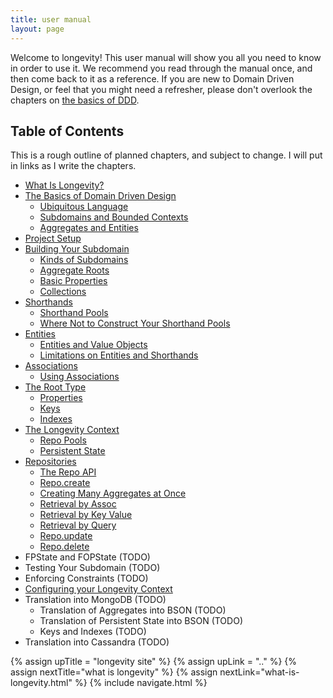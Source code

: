 ```yaml
---
title: user manual
layout: page
---
```


Welcome to longevity! This user manual will show you all you need to
know in order to use it. We recommend you read through the manual
once, and then come back to it as a reference. If you are new to
Domain Driven Design, or feel that you might need a refresher, please
don't overlook the chapters on [the basics of DDD](./ddd-basics/).

## Table of Contents

This is a rough outline of planned chapters, and subject to change. I
will put in links as I write the chapters.

- [What Is Longevity?](what-is-longevity.html)
- [The Basics of Domain Driven Design](ddd-basics)
  - [Ubiquitous Language](ddd-basics/ubiquitous-language.html)
  - [Subdomains and Bounded Contexts](ddd-basics/subdomains-and-bounded-contexts.html)
  - [Aggregates and Entities](ddd-basics/aggregates-and-entities.html)
- [Project Setup](project-setup.html)
- [Building Your Subdomain](subdomain)
  - [Kinds of Subdomains](subdomain/kinds.html)
  - [Aggregate Roots](subdomain/roots.html)
  - [Basic Properties](subdomain/basics.html)
  - [Collections](subdomain/collections.html)
- [Shorthands](shorthands)
  - [Shorthand Pools](shorthands/shorthand-pools.html)
  - [Where Not to Construct Your Shorthand Pools](shorthands/where-not.html)
- [Entities](entities)
  - [Entities and Value Objects](entities/value-objects.html)
  - [Limitations on Entities and Shorthands](entities/limitations.html)
- [Associations](associations)
  - [Using Associations](associations/using-associations.html)
- [The Root Type](root-type)
  - [Properties](root-type/properties.html)
  - [Keys](root-type/keys.html)
  - [Indexes](root-type/indexes.html)
- [The Longevity Context](context)
  - [Repo Pools](context/repo-pools.html)
  - [Persistent State](context/persistent-state.html)
- [Repositories](repo/index.html)
  - [The Repo API](repo/repo-api.html)
  - [Repo.create](repo/create.html)
  - [Creating Many Aggregates at Once](repo/create-many.html)
  - [Retrieval by Assoc](repo/retrieve-assoc.html)
  - [Retrieval by Key Value](repo/retrieve-keyval.html)
  - [Retrieval by Query](repo/query.html)
  - [Repo.update](repo/update.html)
  - [Repo.delete](repo/delete.html)
- FPState and FOPState (TODO)
- Testing Your Subdomain (TODO)
- Enforcing Constraints (TODO)
- [Configuring your Longevity Context](config.html)
- Translation into MongoDB (TODO)
  - Translation of Aggregates into BSON (TODO)
  - Translation of Persistent State into BSON (TODO)
  - Keys and Indexes (TODO)
- Translation into Cassandra (TODO)

{% assign upTitle = "longevity site" %}
{% assign upLink = ".." %}
{% assign nextTitle="what is longevity" %}
{% assign nextLink="what-is-longevity.html" %}
{% include navigate.html %}
